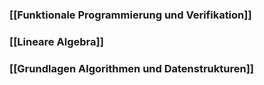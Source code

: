### [[Funktionale Programmierung und Verifikation]]
### [[Lineare Algebra]]
### [[Grundlagen Algorithmen und Datenstrukturen]]